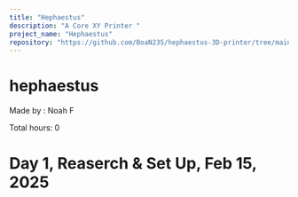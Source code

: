 ```yaml
---
title: "Hephaestus"
description: "A Core XY Printer "
project_name: "Hephaestus"
repository: "https://github.com/BoaN235/hephaestus-3D-printer/tree/main"
---
```

# hephaestus
Made by : Noah F

Total hours: 0

# Day 1, Reaserch & Set Up, Feb 15, 2025

